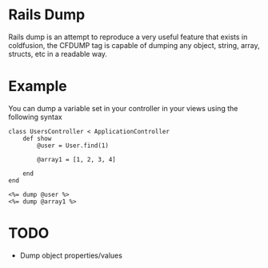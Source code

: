 Rails Dump
==========

Rails dump is an attempt to reproduce a very useful feature that exists in coldfusion, the CFDUMP tag is capable of dumping any object, string, array, structs, etc in a readable way.

Example
===========

You can dump a variable set in your controller in your views using the following syntax

	class UsersController < ApplicationController
		def show
			@user = User.find(1)
			
			@array1 = [1, 2, 3, 4]
			
		end
	end

	<%= dump @user %>
	<%= dump @array1 %>

TODO
===========

* Dump object properties/values
